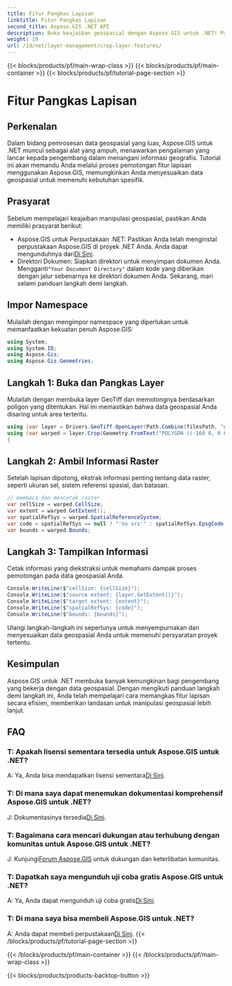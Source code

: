 ```yaml
---
title: Fitur Pangkas Lapisan
linktitle: Fitur Pangkas Lapisan
second_title: Aspose.GIS .NET API
description: Buka keajaiban geospasial dengan Aspose.GIS untuk .NET! Pangkas fitur lapisan dengan mudah. Unduh uji coba gratis Anda sekarang. #Asumsikan #GIS #geospasial
weight: 19
url: /id/net/layer-management/crop-layer-features/
---
```


{{< blocks/products/pf/main-wrap-class >}}
{{< blocks/products/pf/main-container >}}
{{< blocks/products/pf/tutorial-page-section >}}

# Fitur Pangkas Lapisan

## Perkenalan
Dalam bidang pemrosesan data geospasial yang luas, Aspose.GIS untuk .NET muncul sebagai alat yang ampuh, menawarkan pengalaman yang lancar kepada pengembang dalam menangani informasi geografis. Tutorial ini akan memandu Anda melalui proses pemotongan fitur lapisan menggunakan Aspose.GIS, memungkinkan Anda menyesuaikan data geospasial untuk memenuhi kebutuhan spesifik.
## Prasyarat
Sebelum mempelajari keajaiban manipulasi geospasial, pastikan Anda memiliki prasyarat berikut:
-  Aspose.GIS untuk Perpustakaan .NET: Pastikan Anda telah menginstal perpustakaan Aspose.GIS di proyek .NET Anda. Anda dapat mengunduhnya dari[Di Sini](https://releases.aspose.com/gis/net/).
-  Direktori Dokumen: Siapkan direktori untuk menyimpan dokumen Anda. Mengganti`"Your Document Directory"` dalam kode yang diberikan dengan jalur sebenarnya ke direktori dokumen Anda.
Sekarang, mari selami panduan langkah demi langkah.
## Impor Namespace
Mulailah dengan mengimpor namespace yang diperlukan untuk memanfaatkan kekuatan penuh Aspose.GIS:
```csharp
using System;
using System.IO;
using Aspose.Gis;
using Aspose.Gis.Geometries;
```
## Langkah 1: Buka dan Pangkas Layer
Mulailah dengan membuka layer GeoTiff dan memotongnya berdasarkan poligon yang ditentukan. Hal ini memastikan bahwa data geospasial Anda disaring untuk area tertentu.
```csharp
using (var layer = Drivers.GeoTiff.OpenLayer(Path.Combine(filesPath, "geodetic_world.tif")))
using (var warped = layer.Crop(Geometry.FromText("POLYGON ((-160 0, 0 60, 160 0, 0 -160, -160 0))")))
{
```
## Langkah 2: Ambil Informasi Raster
Setelah lapisan dipotong, ekstrak informasi penting tentang data raster, seperti ukuran sel, sistem referensi spasial, dan batasan.
```csharp
// membaca dan mencetak raster
var cellSize = warped.CellSize;
var extent = warped.GetExtent();
var spatialRefSys = warped.SpatialReferenceSystem;
var code = spatialRefSys == null ? "'no srs'" : spatialRefSys.EpsgCode.ToString();
var bounds = warped.Bounds;
```
## Langkah 3: Tampilkan Informasi
Cetak informasi yang diekstraksi untuk memahami dampak proses pemotongan pada data geospasial Anda.
```csharp
Console.WriteLine($"cellSize: {cellSize}");
Console.WriteLine($"source extent: {layer.GetExtent()}");
Console.WriteLine($"target extent: {extent}");
Console.WriteLine($"spatialRefSys: {code}");
Console.WriteLine($"bounds: {bounds}");
```
Ulangi langkah-langkah ini seperlunya untuk menyempurnakan dan menyesuaikan data geospasial Anda untuk memenuhi persyaratan proyek tertentu.
## Kesimpulan
Aspose.GIS untuk .NET membuka banyak kemungkinan bagi pengembang yang bekerja dengan data geospasial. Dengan mengikuti panduan langkah demi langkah ini, Anda telah mempelajari cara memangkas fitur lapisan secara efisien, memberikan landasan untuk manipulasi geospasial lebih lanjut.
## FAQ
### T: Apakah lisensi sementara tersedia untuk Aspose.GIS untuk .NET?
 A: Ya, Anda bisa mendapatkan lisensi sementara[Di Sini](https://purchase.aspose.com/temporary-license/).
### T: Di mana saya dapat menemukan dokumentasi komprehensif Aspose.GIS untuk .NET?
 J: Dokumentasinya tersedia[Di Sini](https://reference.aspose.com/gis/net/).
### T: Bagaimana cara mencari dukungan atau terhubung dengan komunitas untuk Aspose.GIS untuk .NET?
 J: Kunjungi[Forum Aspose.GIS](https://forum.aspose.com/c/gis/33) untuk dukungan dan keterlibatan komunitas.
### T: Dapatkah saya mengunduh uji coba gratis Aspose.GIS untuk .NET?
 A: Ya, Anda dapat mengunduh uji coba gratis[Di Sini](https://releases.aspose.com/).
### T: Di mana saya bisa membeli Aspose.GIS untuk .NET?
 A: Anda dapat membeli perpustakaan[Di Sini](https://purchase.aspose.com/buy).
{{< /blocks/products/pf/tutorial-page-section >}}

{{< /blocks/products/pf/main-container >}}
{{< /blocks/products/pf/main-wrap-class >}}

{{< blocks/products/products-backtop-button >}}
